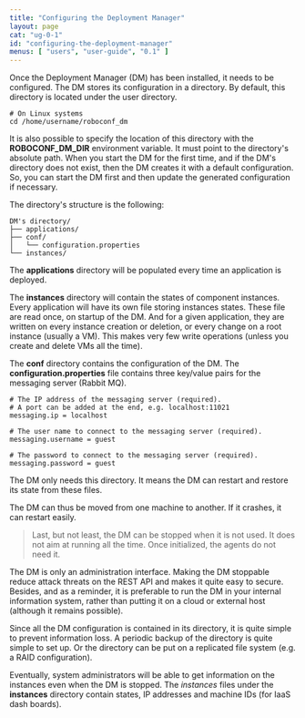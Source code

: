 ```yaml
---
title: "Configuring the Deployment Manager"
layout: page
cat: "ug-0-1"
id: "configuring-the-deployment-manager"
menus: [ "users", "user-guide", "0.1" ]
---
```


Once the Deployment Manager (DM) has been installed, it needs to be configured.
The DM stores its configuration in a directory. By default, this directory is located under the user directory.

```properties
# On Linux systems
cd /home/username/roboconf_dm
```

It is also possible to specify the location of this directory with the **ROBOCONF_DM_DIR** environment variable.
It must point to the directory's absolute path. When you start the DM for the first time, and if the DM's directory does not exist,
then the DM creates it with a default configuration. So, you can start the DM first and then update the generated configuration if necessary.

The directory's structure is the following:

	DM's directory/
	├── applications/
	├── conf/
	│   └── configuration.properties
	└── instances/

The **applications** directory will be populated every time an application is deployed.

The **instances** directory will contain the states of component instances. Every application will have
its own file storing instances states. These file are read once, on startup of the DM. And for a given application,
they are written on every instance creation or deletion, or every change on a root instance (usually a VM). This makes
very few write operations (unless you create and delete VMs all the time).

The **conf** directory contains the configuration of the DM.
The **configuration.properties** file contains three key/value pairs for the messaging server (Rabbit MQ).

```properties
# The IP address of the messaging server (required).
# A port can be added at the end, e.g. localhost:11021
messaging.ip = localhost

# The user name to connect to the messaging server (required).
messaging.username = guest

# The password to connect to the messaging server (required).
messaging.password = guest
```

The DM only needs this directory.
It means the DM can restart and restore its state from these files.

The DM can thus be moved from one machine to another.
If it crashes, it can restart easily.

> Last, but not least, the DM can be stopped when it is not used.
> It does not aim at running all the time. Once initialized, the agents do not need it.

The DM is only an administration interface.
Making the DM stoppable reduce attack threats on the REST API and makes it quite easy to secure. Besides, and as a reminder,
it is preferable to run the DM in your internal information system, rather than putting it on a cloud or external host (although it remains possible).

Since all the DM configuration is contained in its directory, it is quite simple to prevent information loss.
A periodic backup of the directory is quite simple to set up. Or the directory can be put on a replicated file system
(e.g. a RAID configuration).

Eventually, system administrators will be able to get information on the instances even when the DM is stopped. The
*instances* files under the **instances** directory contain states, IP addresses and machine IDs (for IaaS dash boards).
